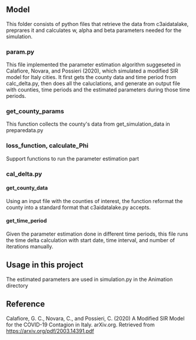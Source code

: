 ## Model
This folder consists of python files that retrieve the data from c3aidatalake, preprares it and calculates w, alpha and beta parameters needed for the simulation. 

### param.py
This file implemented the parameter estimation algorithm suggeseted in Calafiore, Novara, and Possieri (2020), which simulated a modified SIR model for Italy cities. It first gets the county data and time period from calc_delta.py, then does all the caluclations, and generate an output file with counties, time periods and the estimated parameters during those time periods.
### get_county_params
This function collects the county's data from get_simulation_data in preparedata.py
### loss_function, calculate_Phi
Support functions to run the parameter estimation part

### cal_delta.py
#### get_county_data
Using an input file with the counties of interest, the function reformat the county into a standard format that c3aidatalake.py accepts.
#### get_time_period
Given the parameter estimation done in different time periods, this file runs the time delta calculation with start date, time interval, and number of iterations manually.

## Usage in this project
The estimated parameters are used in simulation.py in the Animation directory

## Reference
Calafiore, G. C., Novara, C., and Possieri, C. (2020) A Modified SIR Model for the COVID-19 Contagion in Italy. arXiv.org. Retrieved from https://arxiv.org/pdf/2003.14391.pdf 
